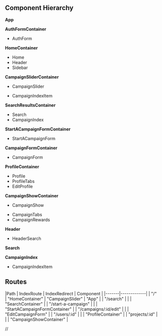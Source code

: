 ## Component Hierarchy

**App**

**AuthFormContainer**
 - AuthForm

**HomeContainer**
 - Home
 - Header
 - Sidebar

**CampaignSliderContainer**
 - CampaignSlider
  * CampaignIndexItem

**SearchResultsContainer**
 - Search
 - CampaignIndex

**StartACampaignFormContainer**
 - StartACampaignForm

**CampaignFormContainer**
 - CampaignForm

**ProfileContainer**
 - Profile
  - ProfileTabs
  - EditProfile

**CampaignShowContainer**
 - CampaignShow
  * CampaignTabs
  * CampaignRewards

**Header**
 - HeaderSearch

**Search**

**CampaignIndex**
 - CampaignIndexItem

## Routes

|Path   | IndexRoute | IndexRedirect | Component   |
|-------|-------------|
| "/" | "HomeContainer" | "CampaignSlider" | "App" |
| "/search" | | | "SearchContainer" |
| "/start-a-campaign" | | | "StartACampaignFormContainer" |
| "/campaigns/:id/edit" | | | "EditCampaignForm" |
| "/users/:id" | | | "ProfileContainer" |
| "projects/:id" | | | "CampaignShowContainer" |









//
